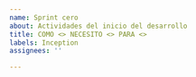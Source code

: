 ```yaml
---
name: Sprint cero
about: Actividades del inicio del desarrollo
title: COMO <> NECESITO <> PARA <>
labels: Inception
assignees: ''

---
```



